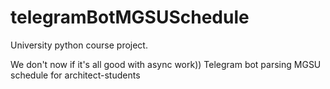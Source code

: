 # telegramBotMGSUSchedule
University python course project.

We don't now if it's all good with async work))
Telegram bot parsing MGSU schedule for architect-students
